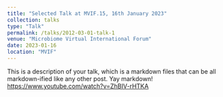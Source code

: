 ```yaml
---
title: "Selected Talk at MVIF.15, 16th January 2023"
collection: talks
type: "Talk"
permalink: /talks/2012-03-01-talk-1
venue: "Microbiome Virtual International Forum"
date: 2023-01-16
location: "MVIF"
---
```


This is a description of your talk, which is a markdown files that can be all markdown-ified like any other post. Yay markdown!
https://www.youtube.com/watch?v=ZhBIV-rHTKA
